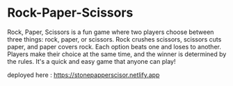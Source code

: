 # Rock-Paper-Scissors

Rock, Paper, Scissors is a fun game where two players choose between three things: rock, paper, or scissors. Rock crushes scissors, scissors cuts paper, and paper covers rock. Each option beats one and loses to another. Players make their choice at the same time, and the winner is determined by the rules. It's a quick and easy game that anyone can play!

deployed here : https://stonepapperscisor.netlify.app